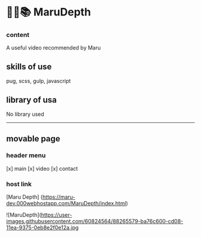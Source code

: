 # 👨‍💻📚 MaruDepth

### content
A useful video recommended by Maru
 
## skills of use
pug, scss, gulp, javascript

## library of usa
No library used

---
## movable page

### header menu
[x] main
[x] video
[x] contact

### host link
[Maru Depth] (https://maru-dev.000webhostapp.com/MaruDepth/index.html)

![MaruDepth](https://user-images.githubusercontent.com/60824564/88265579-ba76c600-cd08-11ea-9375-0eb8e2f0e12a.jpg
